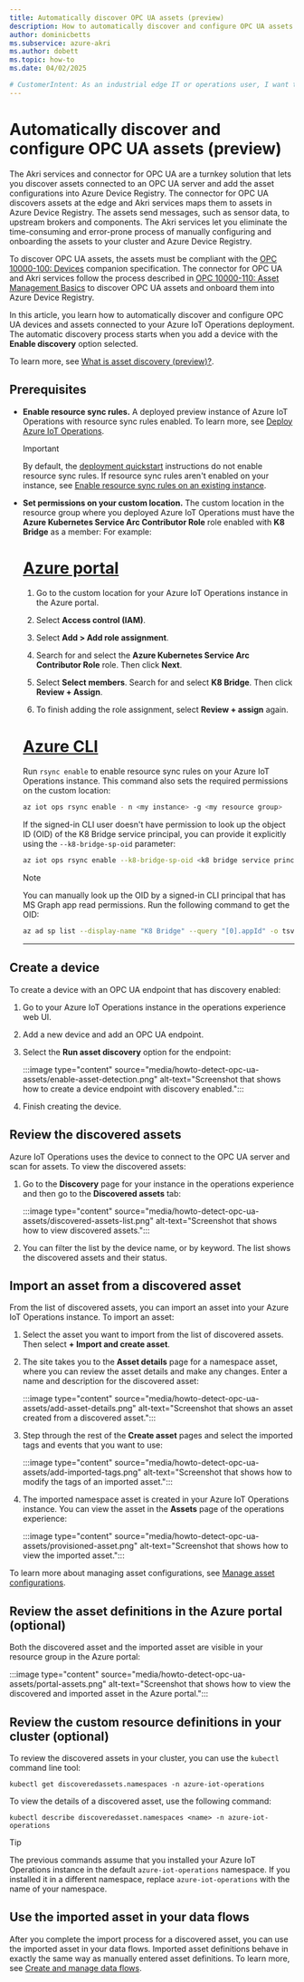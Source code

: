 ```yaml
---
title: Automatically discover OPC UA assets (preview)
description: How to automatically discover and configure OPC UA assets at the edge
author: dominicbetts
ms.subservice: azure-akri
ms.author: dobett
ms.topic: how-to 
ms.date: 04/02/2025

# CustomerIntent: As an industrial edge IT or operations user, I want to discover and create OPC UA assets in my industrial edge environment so that I can reduce manual configuration overhead. 
---
```


# Automatically discover and configure OPC UA assets (preview)

The Akri services and connector for OPC UA are a turnkey solution that lets you discover assets connected to an OPC UA server and add the asset configurations into Azure Device Registry. The connector for OPC UA discovers assets at the edge and Akri services maps them to assets in Azure Device Registry. The assets send messages, such as sensor data, to upstream brokers and components. The Akri services let you eliminate the time-consuming and error-prone process of manually configuring and onboarding the assets to your cluster and Azure Device Registry.

To discover OPC UA assets, the assets must be compliant with the [OPC 10000-100: Devices](https://reference.opcfoundation.org/DI/v103/docs/) companion specification. The connector for OPC UA and Akri services follow the process described in [OPC 10000-110: Asset Management Basics](https://reference.opcfoundation.org/AMB/v101/docs/) to discover OPC UA assets and onboard them into Azure Device Registry.

In this article, you learn how to automatically discover and configure OPC UA devices and assets connected to your Azure IoT Operations deployment. The automatic discovery process starts when you add a device with the **Enable discovery** option selected.

To learn more, see [What is asset discovery (preview)?](overview-akri.md).

## Prerequisites

- **Enable resource sync rules.** A deployed preview instance of Azure IoT Operations with resource sync rules enabled. To learn more, see [Deploy Azure IoT Operations](../deploy-iot-ops/overview-deploy.md).

    > [!IMPORTANT]
    > By default, the [deployment quickstart](../get-started-end-to-end-sample/quickstart-deploy.md) instructions do not enable resource sync rules. If resource sync rules aren't enabled on your instance, see [Enable resource sync rules on an existing instance](../troubleshoot/troubleshoot.md#you-want-to-enable-resource-sync-rules-on-an-existing-instance).

- **Set permissions on your custom location.** The custom location in the resource group where you deployed Azure IoT Operations must have the **Azure Kubernetes Service Arc Contributor Role** role enabled with **K8 Bridge** as a member: For example:

    # [Azure portal](#tab/portal)

    1. Go to the custom location for your Azure IoT Operations instance in the Azure portal.

    1. Select **Access control (IAM)**.

    1. Select **Add > Add role assignment**.

    1. Search for and select the **Azure Kubernetes Service Arc Contributor Role** role. Then click **Next**.

    1. Select **Select members**. Search for and select **K8 Bridge**. Then click **Review + Assign**.

    1. To finish adding the role assignment, select **Review + assign** again.

    # [Azure CLI](#tab/cli)

    Run `rsync enable` to enable resource sync rules on your Azure IoT Operations instance. This command also sets the required permissions on the custom location:

    ```bash
    az iot ops rsync enable - n <my instance> -g <my resource group>
    ```

    If the signed-in CLI user doesn't have permission to look up the object ID (OID) of the K8 Bridge service principal, you can provide it explicitly using the `--k8-bridge-sp-oid` parameter:

    ```bash
    az iot ops rsync enable --k8-bridge-sp-oid <k8 bridge service principal object ID>
    ```

    > [!NOTE]
    > You can manually look up the OID by a signed-in CLI principal that has MS Graph app read permissions. Run the following command to get the OID:
    > 
    > ```bash
    > az ad sp list --display-name "K8 Bridge" --query "[0].appId" -o tsv
    > ```

    ---

## Create a device

To create a device with an OPC UA endpoint that has discovery enabled:

1. Go to your Azure IoT Operations instance in the operations experience web UI.

1. Add a new device and add an OPC UA endpoint.

1. Select the **Run asset discovery** option for the endpoint:

    :::image type="content" source="media/howto-detect-opc-ua-assets/enable-asset-detection.png" alt-text="Screenshot that shows how to create a device endpoint with discovery enabled.":::

1. Finish creating the device.

## Review the discovered assets

Azure IoT Operations uses the device to connect to the OPC UA server and scan for assets. To view the discovered assets:

1. Go to the **Discovery** page for your instance in the operations experience and then go to the **Discovered assets** tab:

    :::image type="content" source="media/howto-detect-opc-ua-assets/discovered-assets-list.png" alt-text="Screenshot that shows how to view discovered assets.":::

1. You can filter the list by the device name, or by keyword. The list shows the discovered assets and their status.

## Import an asset from a discovered asset

From the list of discovered assets, you can import an asset into your Azure IoT Operations instance. To import an asset:

1. Select the asset you want to import from the list of discovered assets. Then select **+ Import and create asset**.

1. The site takes you to the **Asset details** page for a namespace asset, where you can review the asset details and make any changes. Enter a name and description for the discovered asset:

    :::image type="content" source="media/howto-detect-opc-ua-assets/add-asset-details.png" alt-text="Screenshot that shows an asset created from a discovered asset.":::

1. Step through the rest of the **Create asset** pages and select the imported tags and events that you want to use:

    :::image type="content" source="media/howto-detect-opc-ua-assets/add-imported-tags.png" alt-text="Screenshot that shows how to modify the tags of an imported asset.":::

1. The imported namespace asset is created in your Azure IoT Operations instance. You can view the asset in the **Assets** page of the operations experience:

    :::image type="content" source="media/howto-detect-opc-ua-assets/provisioned-asset.png" alt-text="Screenshot that shows how to view the imported asset.":::

To learn more about managing asset configurations, see [Manage asset configurations](howto-manage-assets-devices.md).

## Review the asset definitions in the Azure portal (optional)

Both the discovered asset and the imported asset are visible in your resource group in the Azure portal:

:::image type="content" source="media/howto-detect-opc-ua-assets/portal-assets.png" alt-text="Screenshot that shows how to view the discovered and imported asset in the Azure portal.":::

## Review the custom resource definitions in your cluster (optional)

To review the discovered assets in your cluster, you can use the `kubectl` command line tool:

```console
kubectl get discoveredassets.namespaces -n azure-iot-operations
```

To view the details of a discovered asset, use the following command:

```console
kubectl describe discoveredasset.namespaces <name> -n azure-iot-operations
```

> [!TIP]
> The previous commands assume that you installed your Azure IoT Operations instance in the default `azure-iot-operations` namespace. If you installed it in a different namespace, replace `azure-iot-operations` with the name of your namespace.

## Use the imported asset in your data flows

After you complete the import process for a discovered asset, you can use the imported asset in your data flows. Imported asset definitions behave in exactly the same way as manually entered asset definitions. To learn more, see [Create and manage data flows](../connect-to-cloud/howto-create-dataflow.md).
